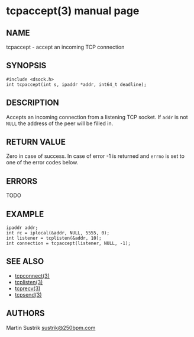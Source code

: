 # tcpaccept(3) manual page

## NAME

tcpaccept - accept an incoming TCP connection

## SYNOPSIS

```
#include <dsock.h>
int tcpaccept(int s, ipaddr *addr, int64_t deadline);
```

## DESCRIPTION

Accepts an incoming connection from a listening TCP socket. If `addr` is not `NULL` the address of the peer will be filled in.

## RETURN VALUE

Zero in case of success. In case of error -1 is returned and `errno` is set to one of the error codes below.

## ERRORS

TODO

## EXAMPLE

```
ipaddr addr;
int rc = iplocal(&addr, NULL, 5555, 0);
int listener = tcplisten(&addr, 10);
int connection = tcpaccept(listener, NULL, -1);
```

## SEE ALSO

* [tcpconnect(3)](tcpconnect.html)
* [tcplisten(3)](tcplisten.html)
* [tcprecv(3)](tcprecv.html)
* [tcpsend(3)](tcpsend.html)

## AUTHORS

Martin Sustrik <sustrik@250bpm.com>

